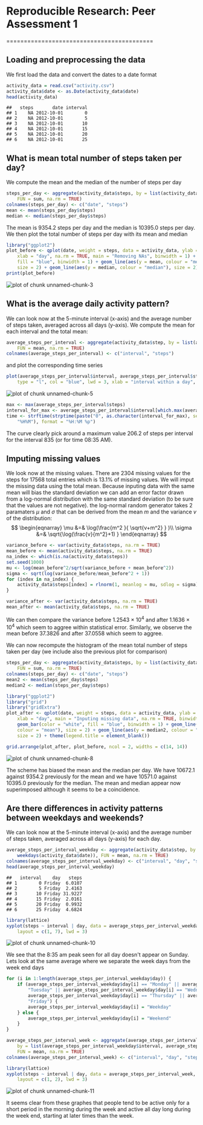 # Reproducible Research: Peer Assessment 1
==========================================


## Loading and preprocessing the data

We first load the data and convert the dates to a date format


```r
activity_data = read.csv("activity.csv")
activity_data$date <- as.Date(activity_data$date)
head(activity_data)
```

```
##   steps       date interval
## 1    NA 2012-10-01        0
## 2    NA 2012-10-01        5
## 3    NA 2012-10-01       10
## 4    NA 2012-10-01       15
## 5    NA 2012-10-01       20
## 6    NA 2012-10-01       25
```


## What is mean total number of steps taken per day?

We compute the mean and the median of the number of steps per day


```r
steps_per_day <- aggregate(activity_data$steps, by = list(activity_data$date), 
    FUN = sum, na.rm = TRUE)
colnames(steps_per_day) <- c("date", "steps")
mean <- mean(steps_per_day$steps)
median <- median(steps_per_day$steps)
```

The mean is 9354.2 steps per day and the median is 10395.0 steps per day. We then plot the total number of steps per day with its mean and median


```r
library("ggplot2")
plot_before <- qplot(date, weight = steps, data = activity_data, ylab = "Number of steps per day", 
    xlab = "day", na.rm = TRUE, main = "Removing NAs", binwidth = 1) + geom_bar(color = "white", 
    fill = "blue", binwidth = 1) + geom_line(aes(y = mean, colour = "mean"), 
    size = 2) + geom_line(aes(y = median, colour = "median"), size = 2) + theme(legend.title = element_blank())
print(plot_before)
```

![plot of chunk unnamed-chunk-3](figure/unnamed-chunk-3.png) 


## What is the average daily activity pattern?

We can look now at the 5-minute interval (x-axis) and the average number of steps taken, averaged across all days (y-axis). We compute the mean for each interval and the total mean:


```r
average_steps_per_interval <- aggregate(activity_data$step, by = list(activity_data$interval), 
    FUN = mean, na.rm = TRUE)
colnames(average_steps_per_interval) <- c("interval", "steps")
```


and plot the corresponding time series


```r
plot(average_steps_per_interval$interval, average_steps_per_interval$steps, 
    type = "l", col = "blue", lwd = 3, xlab = "interval within a day", ylab = "average steps per interval")
```

![plot of chunk unnamed-chunk-5](figure/unnamed-chunk-5.png) 

```r
max <- max(average_steps_per_interval$steps)
interval_for_max <- average_steps_per_interval$interval[which.max(average_steps_per_interval$steps)]
time <- strftime(strptime(paste("0", as.character(interval_for_max), sep = ""), 
    "%H%M"), format = "%H:%M %p")
```


The curve clearly pick around a maximum value 206.2 of steps per interval for the interval 835 (or for time 08:35 AM).

## Imputing missing values

We look now at the missing values. There are 2304 missing values for the steps for 17568 total entries which is 13.1% of missing values. We will imput the missing data using the total mean. Because inputing data with the same mean will bias the standard deviation we can add an error factor drawn from a log-normal distribution with the same standard deviation (to be sure that the values are not negative). the log-normal random generator takes 2 paramaters $\mu$ and $\sigma$ that can be derived from the mean $m$ and the variance $v$ of the distribution:
$$
\begin{eqnarray}
\mu &=& \log(\frac{m^2 }{ \sqrt{v+m^2} } )\\
\sigma &=& \sqrt{\log(\frac{v}{m^2}+1) }
\end{eqnarray}
$$


```r
variance_before <- var(activity_data$steps, na.rm = TRUE)
mean_before <- mean(activity_data$steps, na.rm = TRUE)
na_index <- which(is.na(activity_data$steps))
set.seed(1000)
mu <- log(mean_before^2/sqrt(variance_before + mean_before^2))
sigma <- sqrt(log(variance_before/mean_before^2 + 1))
for (index in na_index) {
    activity_data$steps[index] = rlnorm(1, meanlog = mu, sdlog = sigma)
}

variance_after <- var(activity_data$steps, na.rm = TRUE)
mean_after <- mean(activity_data$steps, na.rm = TRUE)
```

We can then compare the variance before 1.2543 &times; 10<sup>4</sup> and after 1.1636 &times; 10<sup>4</sup> which seem to aggree within statistical error. Similarly, we observe  the mean before 37.3826 and after 37.0558 which seem to aggree.

We can now recompute the histogram of the mean total number of steps taken per day (we include also the previous plot for comparison)


```r
steps_per_day <- aggregate(activity_data$steps, by = list(activity_data$date), 
    FUN = sum, na.rm = TRUE)
colnames(steps_per_day) <- c("date", "steps")
mean2 <- mean(steps_per_day$steps)
median2 <- median(steps_per_day$steps)

library("ggplot2")
library("grid")
library("gridExtra")
plot_after <- qplot(date, weight = steps, data = activity_data, ylab = "Number of steps per day", 
    xlab = "day", main = "Inputing missing data", na.rm = TRUE, binwidth = 1) + 
    geom_bar(color = "white", fill = "blue", binwidth = 1) + geom_line(aes(y = mean2, 
    colour = "mean"), size = 2) + geom_line(aes(y = median2, colour = "median"), 
    size = 2) + theme(legend.title = element_blank())
```


```r
grid.arrange(plot_after, plot_before, ncol = 2, widths = c(14, 14))
```

![plot of chunk unnamed-chunk-8](figure/unnamed-chunk-8.png) 

The scheme has biased the mean and the median per day. We have 10672.1 against 9354.2 previously for the mean and we have 10571.0 against 10395.0 previously for the median. The mean and median appear now superimposed although it seems to be a coincidence.  

## Are there differences in activity patterns between weekdays and weekends?

We can look now at the 5-minute interval (x-axis) and the average number of steps taken, averaged across all days (y-axis) for each day.


```r
average_steps_per_interval_weekday <- aggregate(activity_data$step, by = list(activity_data$interval, 
    weekdays(activity_data$date)), FUN = mean, na.rm = TRUE)
colnames(average_steps_per_interval_weekday) <- c("interval", "day", "steps")
head(average_steps_per_interval_weekday)
```

```
##   interval    day   steps
## 1        0 Friday  6.0107
## 2        5 Friday  2.4163
## 3       10 Friday 31.9227
## 4       15 Friday  2.0161
## 5       20 Friday  0.9932
## 6       25 Friday  4.6824
```


```r
library(lattice)
xyplot(steps ~ interval | day, data = average_steps_per_interval_weekday, type = "l", 
    layout = c(1, 7), lwd = 3)
```

![plot of chunk unnamed-chunk-10](figure/unnamed-chunk-10.png) 


We see that the 8:35 am peak seen for all day doesn't appear on Sunday. Lets look at the same average where we separate the week days from the week end days 


```r
for (i in 1:length(average_steps_per_interval_weekday$day)) {
    if (average_steps_per_interval_weekday$day[i] == "Monday" || average_steps_per_interval_weekday$day[i] == 
        "Tuesday" || average_steps_per_interval_weekday$day[i] == "Wednesday" || 
        average_steps_per_interval_weekday$day[i] == "Thursday" || average_steps_per_interval_weekday$day[i] == 
        "Friday") {
        average_steps_per_interval_weekday$day[i] = "Weekday"
    } else {
        average_steps_per_interval_weekday$day[i] = "Weekend"
    }
}

average_steps_per_interval_week <- aggregate(average_steps_per_interval_weekday$step, 
    by = list(average_steps_per_interval_weekday$interval, average_steps_per_interval_weekday$day), 
    FUN = mean, na.rm = TRUE)
colnames(average_steps_per_interval_week) <- c("interval", "day", "steps")

library(lattice)
xyplot(steps ~ interval | day, data = average_steps_per_interval_week, type = "l", 
    layout = c(1, 2), lwd = 3)
```

![plot of chunk unnamed-chunk-11](figure/unnamed-chunk-11.png) 

It seems clear from these graphes that people tend to be active only for a short period in the morning during the week and active all day long during the week end, starting at later times than the week.

